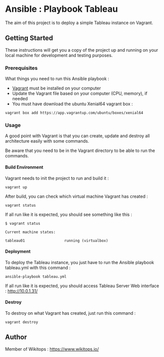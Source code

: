 # Ansible : Playbook Tableau
The aim of this project is to deploy a simple Tableau instance on Vagrant.

## Getting Started

These instructions will get you a copy of the project up and running on your local machine for development and testing purposes.

### Prerequisites

What things you need to run this Ansible playbook :

* [Vagrant](https://www.vagrantup.com/docs/installation/) must be installed on your computer
* Update the Vagrant file based on your computer (CPU, memory), if needed
* You must have download the ubuntu Xenial64 vagrant box :

```
vagrant box add https://app.vagrantup.com/ubuntu/boxes/xenial64
```

### Usage

A good point with Vagrant is that you can create, update and destroy all architecture easily with some commands.

Be aware that you need to be in the Vagrant directory to be able to run the commands.

#### Build Environment

Vagrant needs to init the project to run and build it :

```
vagrant up
```

After build, you can check which virtual machine Vagrant has created :

```
vagrant status
```

If all run like it is expected, you should see something like this :

```
$ vagrant status

Current machine states:

tableau01                  running (virtualbox)
```

#### Deployment

To deploy the Tableau instance, you just have to run the Ansible playbook tableau.yml with this command :

```
ansible-playbook tableau.yml
```

If all run like it is expected, you should  access Tableau Server Web interface : http://10.0.1.31/

#### Destroy

To destroy on what Vagrant has created, just run this command :

```
vagrant destroy
```

## Author

Member of Wikitops : https://www.wikitops.io/
